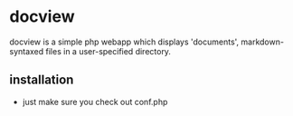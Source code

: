 docview
=======
docview is a simple php webapp which displays 'documents', markdown-syntaxed files in a user-specified directory.

installation
------------
* just make sure you check out conf.php
